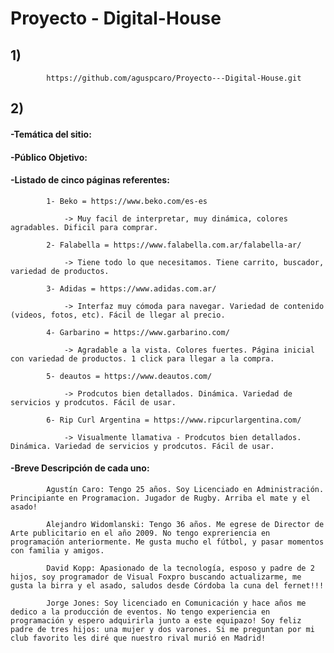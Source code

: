 # Proyecto - Digital-House

## 1) 

			https://github.com/aguspcaro/Proyecto---Digital-House.git


## 2)

####	-Temática del sitio:



####	-Público Objetivo:



####	-Listado de cinco páginas referentes:


			1- Beko = https://www.beko.com/es-es

				-> Muy facil de interpretar, muy dinámica, colores agradables. Dificil para comprar.
		
			2- Falabella = https://www.falabella.com.ar/falabella-ar/

				-> Tiene todo lo que necesitamos. Tiene carrito, buscador, variedad de productos.

			3- Adidas = https://www.adidas.com.ar/

				-> Interfaz muy cómoda para navegar. Variedad de contenido (videos, fotos, etc). Fácil de llegar al precio.

			4- Garbarino = https://www.garbarino.com/

				-> Agradable a la vista. Colores fuertes. Página inicial con variedad de productos. 1 click para llegar a la compra.

			5- deautos = https://www.deautos.com/

				-> Prodcutos bien detallados. Dinámica. Variedad de servicios y prodcutos. Fácil de usar.

			6- Rip Curl Argentina = https://www.ripcurlargentina.com/
			        
				-> Visualmente llamativa - Prodcutos bien detallados. Dinámica. Variedad de servicios y prodcutos. Fácil de usar.
			

			

####	-Breve Descripción de cada uno:

			Agustín Caro: Tengo 25 años. Soy Licenciado en Administración. Principiante en Programacion. Jugador de Rugby. Arriba el mate y el asado!

			Alejandro Widomlanski: Tengo 36 años. Me egrese de Director de Arte publicitario en el año 2009. No tengo expreriencia en programación anteriormente. Me gusta mucho el fútbol, y pasar momentos con familia y amigos.
            
			David Kopp: Apasionado de la tecnología, esposo y padre de 2 hijos, soy programador de Visual Foxpro buscando actualizarme, me gusta la birra y el asado, saludos desde Córdoba la cuna del fernet!!!
			
			Jorge Jones: Soy licenciado en Comunicación y hace años me dedico a la producción de eventos. No tengo experiencia en programación y espero adquirirla junto a este equipazo! Soy feliz padre de tres hijos: una mujer y dos varones. Si me preguntan por mi club favorito les diré que nuestro rival murió en Madrid!
            
